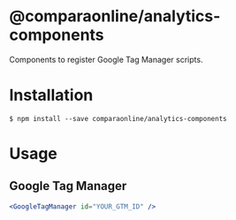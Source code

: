 @comparaonline/analytics-components
===================================

Components to register Google Tag Manager scripts.

# Installation

```
$ npm install --save comparaonline/analytics-components
```

# Usage

## Google Tag Manager

```jsx
<GoogleTagManager id="YOUR_GTM_ID" />
```
